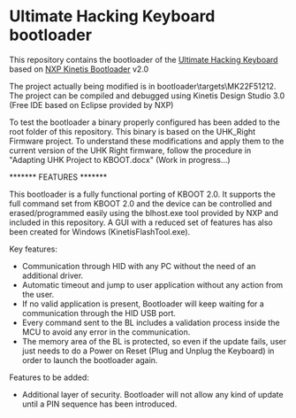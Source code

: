 # Ultimate Hacking Keyboard bootloader

This repository contains the bootloader of the [Ultimate Hacking Keyboard](https://ultimatehackingkeyboard.com/) based on [NXP Kinetis Bootloader](http://www.nxp.com/products/microcontrollers-and-processors/arm-processors/kinetis-cortex-m-mcus/kinetis-symbols-footprints-and-models/kinetis-bootloader:KBOOT) v2.0

The project actually being modified is in bootloader\targets\MK22F51212\. The project can be compiled and debugged using Kinetis Design Studio 3.0 (Free IDE based on Eclipse provided by NXP) 

To test the bootloader a binary properly configured has been added to the root folder of this repository. This binary is based on the UHK_Right Firmware project. 
To understand these modifications and apply them to the current version of the UHK Right firmware, follow the procedure in "Adapting UHK Project to KBOOT.docx" (Work in progress...)

******* FEATURES *******

This bootloader is a fully functional porting of KBOOT 2.0. It supports the full command set from KBOOT 2.0 and the device can be controlled and erased/programmed easily using
the blhost.exe tool provided by NXP and included in this repository. A GUI with a reduced set of features has also been created for Windows (KinetisFlashTool.exe).

Key features:

 - Communication through HID with any PC without the need of an additional driver.
 - Automatic timeout and jump to user application without any action from the user.
 - If no valid application is present, Bootloader will keep waiting for a communication through the HID USB port.
 - Every command sent to the BL includes a validation process inside the MCU to avoid any error in the communication.
 - The memory area of the BL is protected, so even if the update fails, user just needs to do a Power on Reset (Plug and Unplug the Keyboard) in order to launch the bootloader again.
 
 Features to be added:
 - Additional layer of security. Bootloader will not allow any kind of update until a PIN sequence has been introduced.
 
